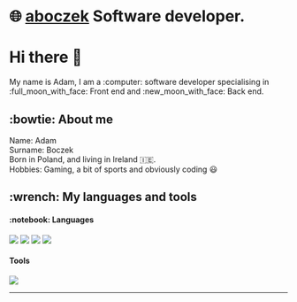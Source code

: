 # :globe_with_meridians: **[aboczek](github.com/aboczek)** Software developer.

<h1>Hi there 👋 </h1>
My name is Adam, I am a :computer: software developer specialising in :full_moon_with_face: Front end and :new_moon_with_face: Back end.

<h2>:bowtie: About me</h2>

Name: Adam
<br>
Surname: Boczek
<br>
Born in Poland, and living in Ireland 🇮🇪.
<br>
Hobbies: Gaming, a bit of sports and obviously coding :smiley:

<h2> :wrench: My languages and tools</h2>
<h4> :notebook: Languages</h4>
<div>
  <img src="https://img.shields.io/badge/HTML5-E34F26?style=for-the-badge&logo=html5&logoColor=white"> <img src="https://img.shields.io/badge/CSS3-1572B6?style=for-the-badge&logo=css3&logoColor=white"> <img src="https://img.shields.io/badge/JavaScript-323330?style=for-the-badge&logo=javascript&logoColor=F7DF1E"> <img src="https://img.shields.io/badge/Python-FFD43B?style=for-the-badge&logo=python&logoColor=blue"></div>
<h4>  Tools</h4>
<div>
    
</div>



<!--
**aboczek/aboczek** is a ✨ _special_ ✨ repository because its `README.md` (this file) appears on your GitHub profile.

Here are some ideas to get you started:

- 🔭 I’m currently working on ...
- 🌱 I’m currently learning ...
- 👯 I’m looking to collaborate on ...
- 🤔 I’m looking for help with ...
- 💬 Ask me about ...
- 📫 How to reach me: ...
- 😄 Pronouns: ...
- ⚡ Fun fact: ...
-->
[<img src="https://img.shields.io/badge/LinkedIn-0077B5?style=for-the-badge&logo=linkedin&logoColor=white">](https://www.linkedin.com/in/aboczek/)
<hr>
